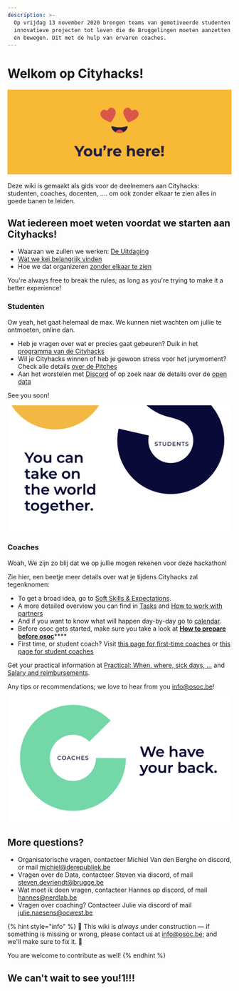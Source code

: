 ```yaml
---
description: >-
  Op vrijdag 13 november 2020 brengen teams van gemotiveerde studenten
  innovatieve projecten tot leven die de Bruggelingen moeten aanzetten tot sport
  en bewegen. Dit met de hulp van ervaren coaches.
---
```


# Welkom op Cityhacks!

![En daar zijn we super blij om!](.gitbook/assets/screenshot-2020-06-18-at-14.41.43%20%281%29.png)



Deze wiki is gemaakt als gids voor de deelnemers aan Cityhacks: studenten, coaches, docenten, .... om ook zonder elkaar te zien alles in goede banen te leiden.

## Wat iedereen moet weten voordat we starten aan Cityhacks!

* Waaraan we zullen we werken: [De Uitdaging](projects.md)
* [Wat we kei belangrijk vinden](way-of-work.md)
* Hoe we dat organizeren [zonder elkaar te zien](working-together-in-a-remote-setting.md)

You're always free to break the rules; as long as you're trying to make it a better experience!

### Studenten

Ow yeah, het gaat helemaal de max. We kunnen niet wachten om jullie te ontmoeten, online dan.

* Heb je vragen over wat er precies gaat gebeuren? Duik in het [programma van de Cityhacks](programma/programma-remote-edition/)
* Wil je Cityhacks winnen of heb je gewoon stress voor het jurymoment? Check alle details [over de Pitches](programma/24.10-pitches/)
* Aan het worstelen met [Discord](tools/discord/) of op zoek naar de details over de [open data](tools/the-open-data.md)

See you soon!

![](.gitbook/assets/screenshot-2020-07-01-at-00.07.27.png)

### Coaches

Woah, We zijn zo blij dat we op jullie mogen rekenen voor deze hackathon!

Zie hier, een beetje meer details over wat je tijdens Cityhacks zal tegenknomen:

* To get a broad idea, go to [Soft Skills & Expectations](coaching/the-coaching-job/soft-skills-and-expectations.md).
* A more detailed overview you can find in [Tasks](coaching/the-coaching-job/tasks.md) and [How to work with partners](partners-1.md)
* And if you want to know what will happen day-by-day go to [calendar](programma/programma-remote-edition/).
* Before osoc gets started, make sure you take a look at [**How to prepare before osoc**](coaching/the-coaching-job/battle-prep.md)\*\*\*\*
* First time, or student coach? Visit [this page for first-time coaches](coaching/the-coaching-job/first-time-coaches.md) or [this page for student coaches]()

Get your practical information at [Practical: When, where, sick days, ...](coaching/attend/) and [Salary and reimbursements]().

Any tips or recommendations; we love to hear from you [info@osoc.be](mailto:info@osoc.be)!

![](.gitbook/assets/screenshot-2020-07-01-at-00.07.34.png)

## More questions?

* Organisatorische vragen, contacteer Michiel Van den Berghe on discord, or mail [michiel@derepubliek.be](mailto:michiel@derepubliek.be)
* Vragen over de Data, contacteer Steven via discord, of mail [steven.devriendt@brugge.be](mailto:steven.devriendt@brugge.be)
* Wat moet ik doen vragen, contacteer Hannes op discord, of mail [hannes@nerdlab.be](mailto:hannes@nerdlab.be) 
* Vragen over coaching? Contacteer Julie via discord of mail [julie.naesens@ocwest.be](mailto:julie.naesens@ocwest.be)

{% hint style="info" %}
🚧 This wiki is _always_ under construction — if something is missing or wrong, please contact us at info@osoc.be; and we'll make sure to fix it. 🚧

You are welcome to contribute as well!
{% endhint %}

## We can't wait to see you!1!!!

